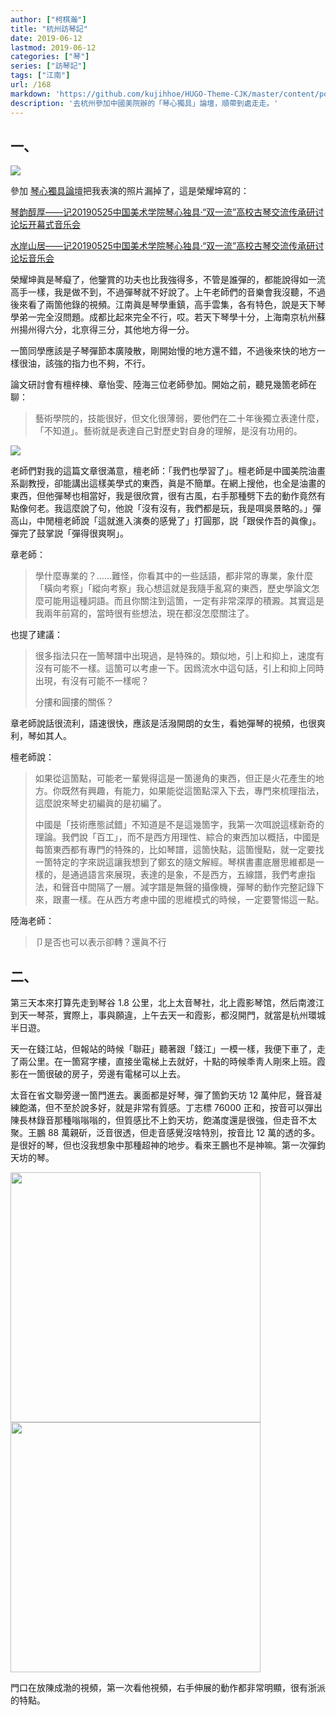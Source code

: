 ```yaml
---
author: ["柯棋瀚"]
title: "杭州訪琴記"
date: 2019-06-12
lastmod: 2019-06-12
categories: ["琴"]
series: ["訪琴記"]
tags: ["江南"]
url: /168
markdown: 'https://github.com/kujihhoe/HUGO-Theme-CJK/master/content/post/168杭州琴.md'
description: '去杭州參加中國美院辦的「琴心獨具」論壇，順帶到處走走。'
---
```


## 一、

<img src="https://pic.superbed.cn/item/5ceea0d0451253d178235aeb">

參加 [琴心獨具論壇](https://mp.weixin.qq.com/s/X5N1tUAIZgqDCugWIpjMBw)<n>把我表演的照片漏掉了</n>，這是榮耀坤寫的：

[琴韵醇厚——记20190525中国美术学院琴心独具·“双一流”高校古琴交流传承研讨论坛开幕式音乐会](https://user.qzone.qq.com/1063301167/blog/1558804563)

[水岸山居——记20190525中国美术学院琴心独具·“双一流”高校古琴交流传承研讨论坛音乐会](https://user.qzone.qq.com/1063301167/blog/1558830296?g_f=&srctype=&ticket=&_t_=0.9849964704638958)

榮耀坤眞是琴癡了，他鑒賞的功夫也比我強得多，不管是誰彈的，都能說得如一流高手一樣，我是做不到，不過彈琴就不好說了。上午老師們的音樂會我沒聽，不過後來看了兩箇他錄的視頻。江南眞是琴學重鎮，高手雲集，各有特色，說是天下琴學弟一完全沒問題。成都比起來完全不行，哎。若天下琴學十分，上海南京杭州蘇州揚州得六分，北亰得三分，其他地方得一分。

一箇同學<n>應該是子琴</n>彈節本廣陵散，剛開始慢的地方還不錯，不過後來快的地方一樣很油，該強的指力也不夠，不行。

論文研討會有檀梓棟、章怡雯、陸海三位老師參加。開始之前，聽見幾箇老師在聊：

> 藝術學院的，技能很好，但文化很薄弱，要他們在二十年後獨立表達什麼，「不知道」。藝術就是表達自己對歷史對自身的理解，是沒有功用的。

<img src="https://pic1.superbed.cn/item/5ceea0d6451253d178235bf0">

老師們對我的這篇文章很滿意，檀老師：「我們也學習了」。檀老師是中國美院油畫系副教授，卻能講出這樣美學式的東西，眞是不簡單。在網上搜他，也全是油畫的東西，但他彈琴也相當好，我是很欣賞，很有古風，右手那種劈下去的動作竟然有點像何老。我這麼說了句，他說「沒有沒有，我們都是玩，我是咡吳景略的。」彈<v>高山</v>，中閒檀老師說「這就進入演奏的感覺了」打圓那，説「跟侯作吾的眞像」。彈完了鼓掌説「彈得很爽啊」。

章老師：

> 學什麼專業的？……難怪，你看其中的一些話語，都非常的專業，象什麼「橫向考察」「縱向考察」<n>我心想這就是我隨手亂寫的東西，歷史學論文怎麼可能用這種詞語。</n>而且你關注到這箇，一定有非常深厚的積澱。<n>其實這是我兩年前寫的，當時很有些想法，現在都沒怎麼關注了。</n>

也提了建議：

> 很多指法只在一箇琴譜中出現過，是特殊的。類似地，引上和抑上，速度有沒有可能不一樣。這箇可以考慮一下。因爲流水中這句話，引上和抑上同時出現，有沒有可能不一樣呢？
>
> 分摟和圓摟的關係？

章老師說話很流利，語速很快，應該是活潑開朗的女生，看她彈琴的視頻，也很爽利，琴如其人。

檀老師說：

> 如果從這箇點，可能老一輩覺得這是一箇邊角的東西，但正是火花產生的地方。你既然有興趣，有能力，如果能從這箇點深入下去，專門來梳理指法，這麼說來琴史初編眞的是初編了。
>
> 中國是「技術應態試錯」<n>不知道是不是這幾箇字，我第一次咡說這樣新奇的理論。</n>我們說「百工」，而不是西方用理性、綜合的東西加以概括，中國是每箇東西都有專門的特殊的，比如琴譜，這箇快點，這箇慢點，就一定要找一箇特定的字來説<n>這讓我想到了鄭玄的隨文解經</n>。琴棋書畫底層思維都是一樣的，是通過語言來展現，表達的是象，不是西方，五線譜，我們考慮指法，和聲音中間隔了一層。減字譜是無聲的攝像機，彈琴的動作完整記錄下來，跟畫一樣。在从西方考慮中國的思維模式的時候，一定要警惕這一點。

陸海老師：

> 卩是否也可以表示卻轉？<n>還眞不行</n>

## 二、

第三天本來打算先走到琴谷 1.8 公里，北上太音琴社，北上霞影琴馆，然后南渡江到天一琴茶，實際上，事與願違，上午去天一和霞影，都沒開門，就當是杭州環城半日遊。

天一在錢江站，但報站的時候「聯莊」聽著跟「錢江」一模一樣，我便下車了，走了兩公里。在一箇寫字樓，直接坐電梯上去就好，十點的時候秊靑人剛來上班。霞影在一箇很破的房子，旁邊有電梯可以上去。

太音在省文聯旁邊一箇門進去。裏面都是好琴，彈了箇鈞天坊 12 萬仲尼，聲音凝練飽滿，但不至於說多好，就是非常有質感。丁志標 76000 正和，按音可以彈出陳長林錄音那種嗡嗡嗡的，但質感比不上鈞天坊，飽滿度還是很強，但走音不太聚。王鵬 88 萬親斫，泛音很透，但走音感覺沒啥特別，按音比 12 萬的透的多。是很好的琴，但也沒我想象中那種超神的地步。看來王鵬也不是神嘛。第一次彈鈞天坊的琴。



<img src="https://pic2.superbed.cn/item/5cef8391451253d1783545a4.jpg" width=400>

<img src="https://pic.superbed.cn/item/5cef8393451253d17835462b.jpg" width=400>

門口在放陳成渤的視頻，第一次看他視頻，右手伸展的動作都非常明顯，很有浙派的特點。
